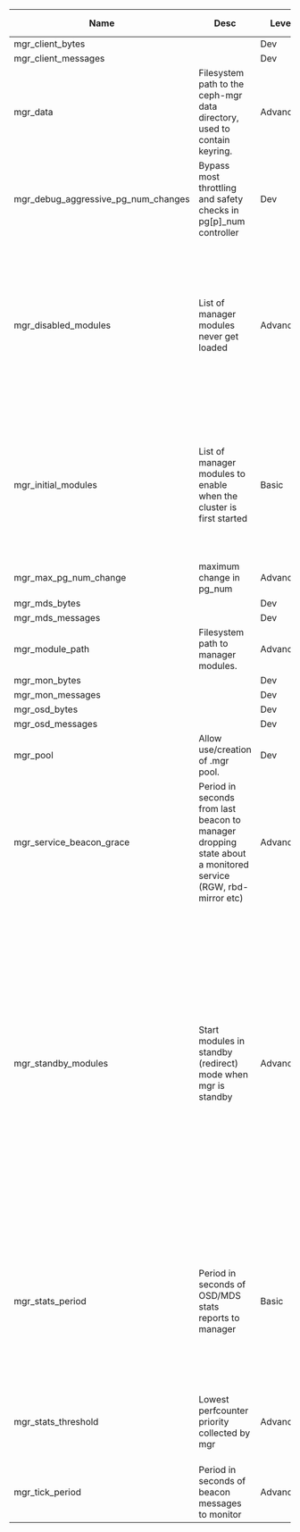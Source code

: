 | Name | Desc | Level | Type | non-Daemon Default | Daemon Default | Min | Max | Valid Values | verbatim | See also | Flags | Services | Validator | Long Desc | Tags |
| --- | --- | --- | --- | --- | --- | --- | --- | --- | --- | --- | --- | --- | --- | --- | --- |
| <span id="SP_mgr_client_bytes">mgr_client_bytes</span> |   | Dev | Size | 128_M |  |  |  |  |  |  |  | mgr |  |  |  |
| <span id="SP_mgr_client_messages">mgr_client_messages</span> |   | Dev | Uint | 512 |  |  |  |  |  |  |  | mgr |  |  |  |
| <span id="SP_mgr_data">mgr_data</span> |  Filesystem path to the ceph-mgr data directory, used to contain keyring. | Advanced | Str | /var/lib/ceph/mgr/$cluster-$id |  |  |  |  |  |  | NO_MON_UPDATE | mgr |  |  |  |
| <span id="SP_mgr_debug_aggressive_pg_num_changes">mgr_debug_aggressive_pg_num_changes</span> |  Bypass most throttling and safety checks in pg[p]_num controller | Dev | Bool | False |  |  |  |  |  |  |  | mgr |  |  |  |
| <span id="SP_mgr_disabled_modules">mgr_disabled_modules</span> |  List of manager modules never get loaded | Advanced | Str | mgr_disabled_modules |  |  |  |  |  | [[mgr_module_path](~/mgr/mgr.md#SP_mgr_module_path)] | STARTUP | mgr |  | A comma delimited list of module names. This list is read by manager when it starts. By default, manager loads all modules found in specified 'mgr_module_path', and it starts the enabled ones as instructed. The modules in this list will not be loaded at all. |  |
| <span id="SP_mgr_initial_modules">mgr_initial_modules</span> |  List of manager modules to enable when the cluster is first started | Basic | Str | restful iostat nfs |  |  |  |  |  |  | NO_MON_UPDATECLUSTER_CREATE | ["mon", "common"] |  | This list of module names is read by the monitor when the cluster is first started after installation, to populate the list of enabled manager modules.  Subsequent updates are done using the 'mgr module [enable|disable]' commands.  List may be comma or space separated. |  |
| <span id="SP_mgr_max_pg_num_change">mgr_max_pg_num_change</span> |  maximum change in pg_num | Advanced | Int | 128 |  |  |  |  |  |  |  | mgr |  |  |  |
| <span id="SP_mgr_mds_bytes">mgr_mds_bytes</span> |   | Dev | Size | 128_M |  |  |  |  |  |  |  | mgr |  |  |  |
| <span id="SP_mgr_mds_messages">mgr_mds_messages</span> |   | Dev | Uint | 128 |  |  |  |  |  |  |  | mgr |  |  |  |
| <span id="SP_mgr_module_path">mgr_module_path</span> |  Filesystem path to manager modules. | Advanced | Str | CEPH_INSTALL_DATADIR/mgr |  |  |  |  |  |  |  | mgr |  |  |  |
| <span id="SP_mgr_mon_bytes">mgr_mon_bytes</span> |   | Dev | Size | 128_M |  |  |  |  |  |  |  | mgr |  |  |  |
| <span id="SP_mgr_mon_messages">mgr_mon_messages</span> |   | Dev | Uint | 128 |  |  |  |  |  |  |  | mgr |  |  |  |
| <span id="SP_mgr_osd_bytes">mgr_osd_bytes</span> |   | Dev | Size | 512_M |  |  |  |  |  |  |  | mgr |  |  |  |
| <span id="SP_mgr_osd_messages">mgr_osd_messages</span> |   | Dev | Uint | 8_K |  |  |  |  |  |  |  | mgr |  |  |  |
| <span id="SP_mgr_pool">mgr_pool</span> |  Allow use/creation of .mgr pool. | Dev | Bool | True |  |  |  |  |  |  | STARTUP | mgr |  |  |  |
| <span id="SP_mgr_service_beacon_grace">mgr_service_beacon_grace</span> |  Period in seconds from last beacon to manager dropping state about a monitored service (RGW, rbd-mirror etc) | Advanced | Float | 1_min |  |  |  |  |  |  |  | mgr |  |  |  |
| <span id="SP_mgr_standby_modules">mgr_standby_modules</span> |  Start modules in standby (redirect) mode when mgr is standby | Advanced | Bool | True |  |  |  |  |  |  |  |  |  | By default, the standby modules will answer incoming requests with a HTTP redirect to the active manager, allowing users to point their browser at any mgr node and find their way to an active mgr.  However, this mode is problematic when using a load balancer because (1) the redirect locations are usually private IPs and (2) the load balancer can't identify which mgr is the right one to send traffic to. If a load balancer is being used, set this to false. |  |
| <span id="SP_mgr_stats_period">mgr_stats_period</span> |  Period in seconds of OSD/MDS stats reports to manager | Basic | Int | 5 |  |  |  |  |  |  |  | ["mgr", "common"] |  | Use this setting to control the granularity of time series data collection from daemons.  Adjust upwards if the manager CPU load is too high, or if you simply do not require the most up to date performance counter data. |  |
| <span id="SP_mgr_stats_threshold">mgr_stats_threshold</span> |  Lowest perfcounter priority collected by mgr | Advanced | Int | 5 |  | 0 | 11 |  |  |  |  |  |  | Daemons only set perf counter data to the manager daemon if the counter has a priority higher than this. |  |
| <span id="SP_mgr_tick_period">mgr_tick_period</span> |  Period in seconds of beacon messages to monitor | Advanced | Secs | 2 |  |  |  |  |  |  |  | ["mgr", "mon"] |  |  |  |
